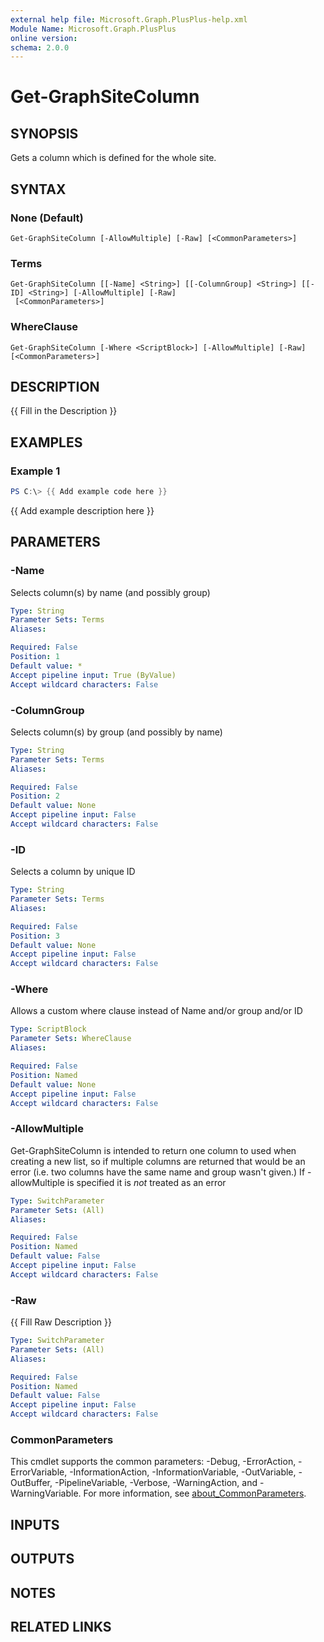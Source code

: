 ```yaml
---
external help file: Microsoft.Graph.PlusPlus-help.xml
Module Name: Microsoft.Graph.PlusPlus
online version:
schema: 2.0.0
---
```


# Get-GraphSiteColumn

## SYNOPSIS
Gets a column which is defined for the whole site.

## SYNTAX

### None (Default)
```
Get-GraphSiteColumn [-AllowMultiple] [-Raw] [<CommonParameters>]
```

### Terms
```
Get-GraphSiteColumn [[-Name] <String>] [[-ColumnGroup] <String>] [[-ID] <String>] [-AllowMultiple] [-Raw]
 [<CommonParameters>]
```

### WhereClause
```
Get-GraphSiteColumn [-Where <ScriptBlock>] [-AllowMultiple] [-Raw] [<CommonParameters>]
```

## DESCRIPTION
{{ Fill in the Description }}

## EXAMPLES

### Example 1
```powershell
PS C:\> {{ Add example code here }}
```

{{ Add example description here }}

## PARAMETERS

### -Name
Selects column(s) by name (and possibly group)

```yaml
Type: String
Parameter Sets: Terms
Aliases:

Required: False
Position: 1
Default value: *
Accept pipeline input: True (ByValue)
Accept wildcard characters: False
```

### -ColumnGroup
Selects column(s) by group (and possibly by name)

```yaml
Type: String
Parameter Sets: Terms
Aliases:

Required: False
Position: 2
Default value: None
Accept pipeline input: False
Accept wildcard characters: False
```

### -ID
Selects a column by unique ID

```yaml
Type: String
Parameter Sets: Terms
Aliases:

Required: False
Position: 3
Default value: None
Accept pipeline input: False
Accept wildcard characters: False
```

### -Where
Allows a custom where clause instead of Name and/or group and/or ID

```yaml
Type: ScriptBlock
Parameter Sets: WhereClause
Aliases:

Required: False
Position: Named
Default value: None
Accept pipeline input: False
Accept wildcard characters: False
```

### -AllowMultiple
Get-GraphSiteColumn is intended to return one column to used when creating a new list, so
    if multiple columns are returned that would be an error (i.e.
two columns have the
    same name and group wasn't given.) If -allowMultiple is specified it is *not* treated as an error

```yaml
Type: SwitchParameter
Parameter Sets: (All)
Aliases:

Required: False
Position: Named
Default value: False
Accept pipeline input: False
Accept wildcard characters: False
```

### -Raw
{{ Fill Raw Description }}

```yaml
Type: SwitchParameter
Parameter Sets: (All)
Aliases:

Required: False
Position: Named
Default value: False
Accept pipeline input: False
Accept wildcard characters: False
```

### CommonParameters
This cmdlet supports the common parameters: -Debug, -ErrorAction, -ErrorVariable, -InformationAction, -InformationVariable, -OutVariable, -OutBuffer, -PipelineVariable, -Verbose, -WarningAction, and -WarningVariable. For more information, see [about_CommonParameters](http://go.microsoft.com/fwlink/?LinkID=113216).

## INPUTS

## OUTPUTS

## NOTES

## RELATED LINKS
